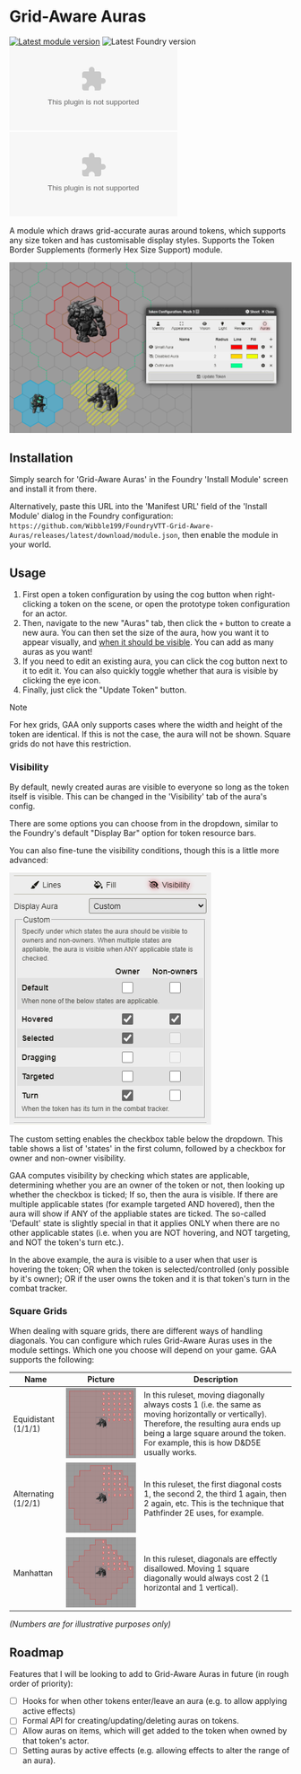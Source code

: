 # Grid-Aware Auras

[![Latest module version](https://img.shields.io/badge/dynamic/json?url=https%3A%2F%2Fgithub.com%2FWibble199%2FFoundryVTT-Grid-Aware-Auras%2Freleases%2Flatest%2Fdownload%2Fmodule.json&query=%24.version&prefix=v&style=for-the-badge&label=module%20version)](https://github.com/Wibble199/FoundryVTT-Grid-Aware-Auras/releases/latest)
![Latest Foundry version](https://img.shields.io/badge/dynamic/json?url=https%3A%2F%2Fgithub.com%2FWibble199%2FFoundryVTT-Grid-Aware-Auras%2Freleases%2Flatest%2Fdownload%2Fmodule.json&query=%24.compatibility.verified&style=for-the-badge&label=foundry%20version&color=fe6a1f)
<br/>
[![GitHub downloads (total)](https://img.shields.io/github/downloads/Wibble199/FoundryVTT-Grid-Aware-Auras/release.zip?style=for-the-badge&label=downloads%20(total))](https://github.com/Wibble199/FoundryVTT-Grid-Aware-Auras/releases/latest)
[![GitHub downloads (latest version)](https://img.shields.io/github/downloads/Wibble199/FoundryVTT-Grid-Aware-Auras/latest/release.zip?style=for-the-badge&label=downloads%20(latest))](https://github.com/Wibble199/FoundryVTT-Grid-Aware-Auras/releases/latest)

A module which draws grid-accurate auras around tokens, which supports any size token and has customisable display styles. Supports the Token Border Supplements (formerly Hex Size Support) module.

![Preview image](./docs/img/preview.png)

## Installation

Simply search for 'Grid-Aware Auras' in the Foundry 'Install Module' screen and install it from there.

Alternatively, paste this URL into the 'Manifest URL' field of the 'Install Module' dialog in the Foundry configuration: `https://github.com/Wibble199/FoundryVTT-Grid-Aware-Auras/releases/latest/download/module.json`, then enable the module in your world.

## Usage

1. First open a token configuration by using the cog button when right-clicking a token on the scene, or open the prototype token configuration for an actor.
2. Then, navigate to the new "Auras" tab, then click the `+` button to create a new aura. You can then set the size of the aura, how you want it to appear visually, and [when it should be visible](#visibility). You can add as many auras as you want!
3. If you need to edit an existing aura, you can click the cog button next to it to edit it. You can also quickly toggle whether that aura is visible by clicking the eye icon.
4. Finally, just click the "Update Token" button.

> [!NOTE]
> For hex grids, GAA only supports cases where the width and height of the token are identical. If this is not the case, the aura will not be shown. Square grids do not have this restriction.

### Visibility

By default, newly created auras are visible to everyone so long as the token itself is visible. This can be changed in the 'Visibility' tab of the aura's config.

There are some options you can choose from in the dropdown, similar to the Foundry's default "Display Bar" option for token resource bars.

You can also fine-tune the visibility conditions, though this is a little more advanced:

![Visibility config](./docs/img/visibility-matrix.png)

The custom setting enables the checkbox table below the dropdown. This table shows a list of 'states' in the first column, followed by a checkbox for owner and non-owner visibility.

GAA computes visibility by checking which states are applicable, determining whether you are an owner of the token or not, then looking up whether the checkbox is ticked; If so, then the aura is visible. If there are multiple applicable states (for example targeted AND hovered), then the aura will show if ANY of the appliable states are ticked. The so-called 'Default' state is slightly special in that it applies ONLY when there are no other applicable states (i.e. when you are NOT hovering, and NOT targeting, and NOT the token's turn etc.).

In the above example, the aura is visible to a user when that user is hovering the token; OR when the token is selected/controlled (only possible by it's owner); OR if the user owns the token and it is that token's turn in the combat tracker.

### Square Grids

When dealing with square grids, there are different ways of handling diagonals. You can configure which rules Grid-Aware Auras uses in the module settings. Which one you choose will depend on your game. GAA supports the following:

|Name|Picture|Description|
|-|-|-|
|Equidistant (1/1/1)|![Equidistant example](./docs/img/square-equidistant.png)|In this ruleset, moving diagonally always costs 1 (i.e. the same as moving horizontally or vertically). Therefore, the resulting aura ends up being a large square around the token. For example, this is how D&D5E usually works.|
|Alternating (1/2/1)|![Equidistant example](./docs/img/square-alternating.png)|In this ruleset, the first diagonal costs 1, the second 2, the third 1 again, then 2 again, etc. This is the technique that Pathfinder 2E uses, for example.|
|Manhattan|![Equidistant example](./docs/img/square-manhattan.png)|In this ruleset, diagonals are effectly disallowed. Moving 1 square diagonally would always cost 2 (1 horizontal and 1 vertical).|

_(Numbers are for illustrative purposes only)_

## Roadmap

Features that I will be looking to add to Grid-Aware Auras in future (in rough order of priority):

- [ ] Hooks for when other tokens enter/leave an aura (e.g. to allow applying active effects)
- [ ] Formal API for creating/updating/deleting auras on tokens.
- [ ] Allow auras on items, which will get added to the token when owned by that token's actor.
- [ ] Setting auras by active effects (e.g. allowing effects to alter the range of an aura).
